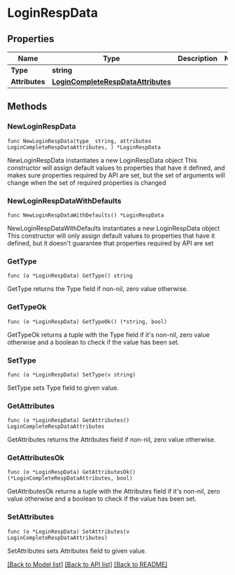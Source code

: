 # LoginRespData

## Properties

Name | Type | Description | Notes
------------ | ------------- | ------------- | -------------
**Type** | **string** |  | 
**Attributes** | [**LoginCompleteRespDataAttributes**](LoginCompleteRespDataAttributes.md) |  | 

## Methods

### NewLoginRespData

`func NewLoginRespData(type_ string, attributes LoginCompleteRespDataAttributes, ) *LoginRespData`

NewLoginRespData instantiates a new LoginRespData object
This constructor will assign default values to properties that have it defined,
and makes sure properties required by API are set, but the set of arguments
will change when the set of required properties is changed

### NewLoginRespDataWithDefaults

`func NewLoginRespDataWithDefaults() *LoginRespData`

NewLoginRespDataWithDefaults instantiates a new LoginRespData object
This constructor will only assign default values to properties that have it defined,
but it doesn't guarantee that properties required by API are set

### GetType

`func (o *LoginRespData) GetType() string`

GetType returns the Type field if non-nil, zero value otherwise.

### GetTypeOk

`func (o *LoginRespData) GetTypeOk() (*string, bool)`

GetTypeOk returns a tuple with the Type field if it's non-nil, zero value otherwise
and a boolean to check if the value has been set.

### SetType

`func (o *LoginRespData) SetType(v string)`

SetType sets Type field to given value.


### GetAttributes

`func (o *LoginRespData) GetAttributes() LoginCompleteRespDataAttributes`

GetAttributes returns the Attributes field if non-nil, zero value otherwise.

### GetAttributesOk

`func (o *LoginRespData) GetAttributesOk() (*LoginCompleteRespDataAttributes, bool)`

GetAttributesOk returns a tuple with the Attributes field if it's non-nil, zero value otherwise
and a boolean to check if the value has been set.

### SetAttributes

`func (o *LoginRespData) SetAttributes(v LoginCompleteRespDataAttributes)`

SetAttributes sets Attributes field to given value.



[[Back to Model list]](../README.md#documentation-for-models) [[Back to API list]](../README.md#documentation-for-api-endpoints) [[Back to README]](../README.md)


